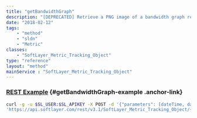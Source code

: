 ```yaml
---
title: "getBandwidthGraph"
description: "[DEPRECATED] Retrieve a PNG image of a bandwidth graph representing the bandwidth usage over time recorded by SofTLayer's bandwidth pollers. "
date: "2018-02-12"
tags:
    - "method"
    - "sldn"
    - "Metric"
classes:
    - "SoftLayer_Metric_Tracking_Object"
type: "reference"
layout: "method"
mainService : "SoftLayer_Metric_Tracking_Object"
---
```


### [REST Example](#getBandwidthGraph-example) <a href="/article/rest/"><i class="fas fa-question"></i></a> {#getBandwidthGraph-example .anchor-link} 
```bash
curl -g -u $SL_USER:$SL_APIKEY -X POST -d '{"parameters": [dateTime, dateTime, string, int, int, int, boolean]}' \
'https://api.softlayer.com/rest/v3.1/SoftLayer_Metric_Tracking_Object/{SoftLayer_Metric_Tracking_ObjectID}/getBandwidthGraph'
```
